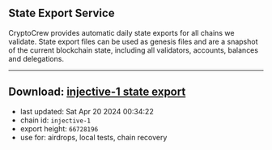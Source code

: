 ## State Export Service
CryptoCrew provides automatic daily state exports for all chains we validate. State export files can be used as genesis files and are a snapshot of the current blockchain state, including all validators, accounts, balances and delegations.

---
**Download: [injective-1 state export](https://dl-eu2.ccvalidators.com/SERVICE/injective/injective-1_export_66728196.json)**
---

- last updated: Sat Apr 20 2024 00:34:22
- chain id: `injective-1`
- export height: `66728196`
- use for: airdrops, local tests, chain recovery

